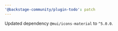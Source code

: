```yaml
---
'@backstage-community/plugin-todo': patch
---
```


Updated dependency `@mui/icons-material` to `^5.0.0`.
